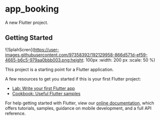 # app_booking

A new Flutter project.

## Getting Started
![SplahScren](https://user-images.githubusercontent.com/97358392/192129958-866d571d-ef59-4665-b6c5-979aa0bbb003.png:height: 100px
   :width: 200 px
   :scale: 50 %)


This project is a starting point for a Flutter application.

A few resources to get you started if this is your first Flutter project:

- [Lab: Write your first Flutter app](https://flutter.dev/docs/get-started/codelab)
- [Cookbook: Useful Flutter samples](https://flutter.dev/docs/cookbook)

For help getting started with Flutter, view our
[online documentation](https://flutter.dev/docs), which offers tutorials,
samples, guidance on mobile development, and a full API reference.
